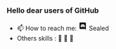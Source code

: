 ### Hello dear users of GitHub
- 📫 How to reach me: <img src="https://raw.githubusercontent.com/espacefiguratif/espacefiguratif/master/Discord-Logo-Black.svg" width="20px" height="20px"> Sealed
- Others skills : 🍳 🎿 🎥
